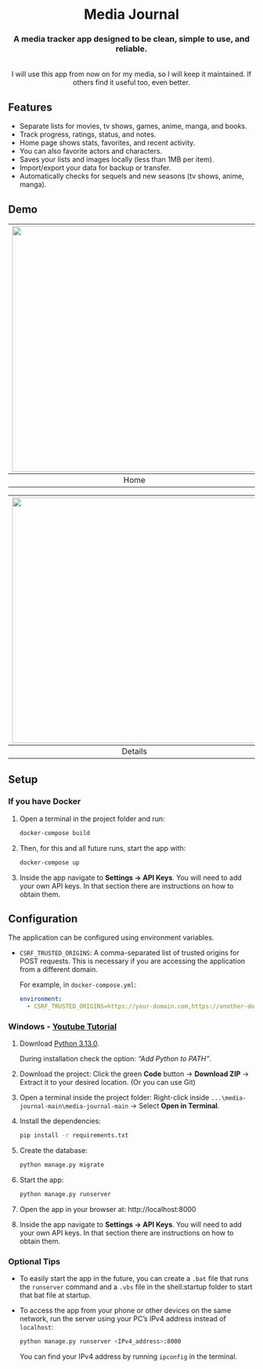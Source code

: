 <h1 align="center">Media Journal</h1>

<h3 align="center">
  A media tracker app designed to be clean, simple to use, and reliable.
</h3>
<br/>

<div align="center"> I will use this app from now on for my media, so I will keep it maintained. If others find it useful too, even better. </div>


## Features

- Separate lists for movies, tv shows, games, anime, manga, and books.
- Track progress, ratings, status, and notes.
- Home page shows stats, favorites, and recent activity.
- You can also favorite actors and characters.
- Saves your lists and images locally (less than 1MB per item).
- Import/export your data for backup or transfer.
- Automatically checks for sequels and new seasons (tv shows, anime, manga).

## Demo
| <img src="https://github.com/user-attachments/assets/9dfbe6f7-56eb-425d-8f8f-72362dd43416" width="500" /> | <img src="https://github.com/user-attachments/assets/1d5f49cb-7f0b-4fd7-93ba-5c77c8266884" width="500" /> |
| :-----------------------------------------: | :-----------------------------------------: |
|                 Home                    |               Movies                   |

| <img src="https://github.com/user-attachments/assets/0b9027f5-60bb-4f46-8f39-913995805068" width="500" /> | <img src="https://github.com/user-attachments/assets/65ef3080-67b1-424a-a894-1276284c2567" width="500" /> |
| :-----------------------------------------: | :-----------------------------------------: |
|               Details                  |               Edit                   |







## Setup

### If you have Docker
1. Open a terminal in the project folder and run:
   ```sh
   docker-compose build
   ```
2. Then, for this and all future runs, start the app with:
   ```sh
   docker-compose up
   ```
3. Inside the app navigate to **Settings → API Keys**.
   You will need to add your own API keys. In that section there are instructions on how to obtain them.

## Configuration

The application can be configured using environment variables.

- `CSRF_TRUSTED_ORIGINS`: A comma-separated list of trusted origins for POST requests. This is necessary if you are accessing the application from a different domain.

  For example, in `docker-compose.yml`:

  ```yaml
  environment:
    - CSRF_TRUSTED_ORIGINS=https://your-domain.com,https://another-domain.com
  ```

### Windows - [Youtube Tutorial](https://youtu.be/AGMv3L0hziY)

1. Download [Python 3.13.0](https://www.python.org/downloads/release/python-3130/).

   During installation check the option:
   *“Add Python to PATH”*.

2. Download the project:
   Click the green **Code** button → **Download ZIP** → Extract it to your desired location. (Or you can use Git)

3. Open a terminal inside the project folder:
   Right-click inside `...\media-journal-main\media-journal-main` → Select **Open in Terminal**.

4. Install the dependencies:
   ```sh
   pip install -r requirements.txt
   ```

5. Create the database:
   ```sh
   python manage.py migrate
   ```
6. Start the app:
   ```sh
   python manage.py runserver
   ```
7. Open the app in your browser at: http://localhost:8000
8. Inside the app navigate to **Settings → API Keys**.
   You will need to add your own API keys. In that section there are instructions on how to obtain them.

### Optional Tips

- To easily start the app in the future, you can create a `.bat` file that runs the `runserver` command and a `.vbs` file in the shell:startup folder to start that bat file at startup.

- To access the app from your phone or other devices on the same network, run the server using your PC’s IPv4 address instead of `localhost`:

  ```sh
  python manage.py runserver <IPv4_address>:8000
  ```
   You can find your IPv4 address by running `ipconfig` in the terminal.
